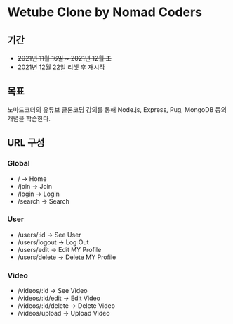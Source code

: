 # Wetube Clone by Nomad Coders

## 기간

- ~~2021년 11월 16일 ~ 2021년 12월 초~~
- 2021년 12월 22일 리셋 후 재시작

## 목표

노마드코더의 유튜브 클론코딩 강의를 통해 Node.js, Express, Pug, MongoDB 등의 개념을 학습한다.

## URL 구성

### Global

- / -> Home
- /join -> Join
- /login -> Login
- /search -> Search

### User

- /users/:id -> See User
- /users/logout -> Log Out
- /users/edit -> Edit MY Profile
- /users/delete -> Delete MY Profile

### Video

- /videos/:id -> See Video
- /videos/:id/edit -> Edit Video
- /videos/:id/delete -> Delete Video
- /videos/upload -> Upload Video
